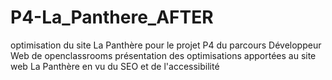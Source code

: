 # P4-La_Panthere_AFTER
optimisation du site La Panthère pour le projet P4 du parcours Développeur Web de openclassrooms
présentation des optimisations apportées au site web La Panthère en vu du SEO et de l'accessibilité
